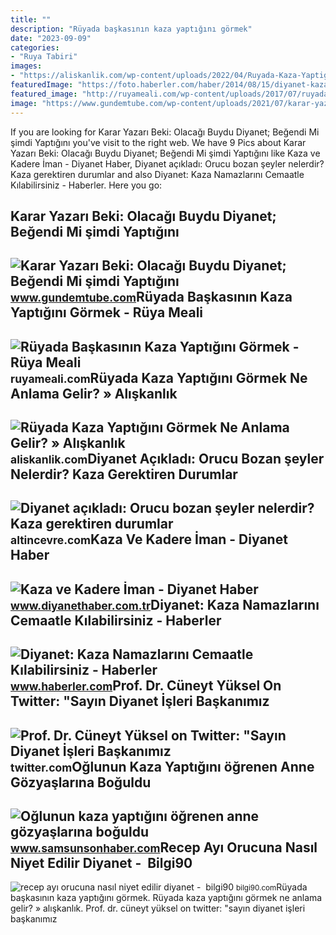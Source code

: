 ```yaml
---
title: ""
description: "Rüyada başkasının kaza yaptığını görmek"
date: "2023-09-09"
categories:
- "Ruya Tabiri"
images:
- "https://aliskanlik.com/wp-content/uploads/2022/04/Ruyada-Kaza-Yaptigini-Gormek-Ne-Anlama-Gelir.jpeg"
featuredImage: "https://foto.haberler.com/haber/2014/08/15/diyanet-kaza-namazlarini-cemaatle-kilabilirsiniz-6381232_4393_o.jpg"
featured_image: "http://ruyameali.com/wp-content/uploads/2017/07/ruyada-baskasinin-kaza-yaptigini-gormek.jpg"
image: "https://www.gundemtube.com/wp-content/uploads/2021/07/karar-yazari-beki-olacagi-buydu-diyanet-begendi-mi-simdi-yaptigini-w9lane7U.jpg"
---
```


If you are looking for Karar Yazarı Beki: Olacağı Buydu Diyanet; Beğendi Mi şimdi Yaptığını you've visit to the right web. We have 9 Pics about Karar Yazarı Beki: Olacağı Buydu Diyanet; Beğendi Mi şimdi Yaptığını like Kaza ve Kadere İman - Diyanet Haber, Diyanet açıkladı: Orucu bozan şeyler nelerdir? Kaza gerektiren durumlar and also Diyanet: Kaza Namazlarını Cemaatle Kılabilirsiniz - Haberler. Here you go:

Karar Yazarı Beki: Olacağı Buydu Diyanet; Beğendi Mi şimdi Yaptığını
--------------------------------------------------------------------

 ![Karar Yazarı Beki: Olacağı Buydu Diyanet; Beğendi Mi şimdi Yaptığını](https://www.gundemtube.com/wp-content/uploads/2021/07/karar-yazari-beki-olacagi-buydu-diyanet-begendi-mi-simdi-yaptigini-w9lane7U.jpg) <small>www.gundemtube.com</small>Rüyada Başkasının Kaza Yaptığını Görmek - Rüya Meali
----------------------------------------------------

 ![Rüyada Başkasının Kaza Yaptığını Görmek - Rüya Meali](http://ruyameali.com/wp-content/uploads/2017/07/ruyada-baskasinin-kaza-yaptigini-gormek.jpg) <small>ruyameali.com</small>Rüyada Kaza Yaptığını Görmek Ne Anlama Gelir? » Alışkanlık
----------------------------------------------------------

 ![Rüyada Kaza Yaptığını Görmek Ne Anlama Gelir? » Alışkanlık](https://aliskanlik.com/wp-content/uploads/2022/04/Ruyada-Kaza-Yaptigini-Gormek-Ne-Anlama-Gelir.jpeg) <small>aliskanlik.com</small>Diyanet Açıkladı: Orucu Bozan şeyler Nelerdir? Kaza Gerektiren Durumlar
-----------------------------------------------------------------------

 ![Diyanet açıkladı: Orucu bozan şeyler nelerdir? Kaza gerektiren durumlar](https://altincevre.com/wp-content/uploads/2021/11/201958161146__oru_.jpg) <small>altincevre.com</small>Kaza Ve Kadere İman - Diyanet Haber
-----------------------------------

 ![Kaza ve Kadere İman - Diyanet Haber](https://diyanethabercomtr.teimg.com/diyanethaber-com-tr/images/haberler/2020/02/kaza_ve_kadere_iman_h9045_a30b1.jpg) <small>www.diyanethaber.com.tr</small>Diyanet: Kaza Namazlarını Cemaatle Kılabilirsiniz - Haberler
------------------------------------------------------------

 ![Diyanet: Kaza Namazlarını Cemaatle Kılabilirsiniz - Haberler](https://foto.haberler.com/haber/2014/08/15/diyanet-kaza-namazlarini-cemaatle-kilabilirsiniz-6381232_4393_o.jpg) <small>www.haberler.com</small>Prof. Dr. Cüneyt Yüksel On Twitter: "Sayın Diyanet İşleri Başkanımız
--------------------------------------------------------------------

 ![Prof. Dr. Cüneyt Yüksel on Twitter: "Sayın Diyanet İşleri Başkanımız](https://pbs.twimg.com/media/FbMVBe8aQAI4S7Y.jpg:large) <small>twitter.com</small>Oğlunun Kaza Yaptığını öğrenen Anne Gözyaşlarına Boğuldu
--------------------------------------------------------

 ![Oğlunun kaza yaptığını öğrenen anne gözyaşlarına boğuldu](https://i.samsunsonhaber.com/resimler/21122019/oglunun-kaza-yaptigini-ogrenen-anne-gozyaslarina-boguldu-32a4e6bm.jpg) <small>www.samsunsonhaber.com</small>Recep Ayı Orucuna Nasıl Niyet Edilir Diyanet - ️ Bilgi90
--------------------------------------------------------

 ![recep ayı orucuna nasıl niyet edilir diyanet - ️ bilgi90](https://bilgi90.com/pv/https://cdn.yeniakit.com.tr/images/news/625/uc-aylarda-oruna-niyet-nasil-yapilir-kaza-borcu-olan-oruca-nasil-niyet-edecek-uc-aylar-oruc-niyeti-nasil-edilir-h1643706472-7b05ba.jpg) <small>bilgi90.com</small>Rüyada başkasının kaza yaptığını görmek. Rüyada kaza yaptığını görmek ne anlama gelir? » alışkanlık. Prof. dr. cüneyt yüksel on twitter: "sayın diyanet i̇şleri başkanımız

